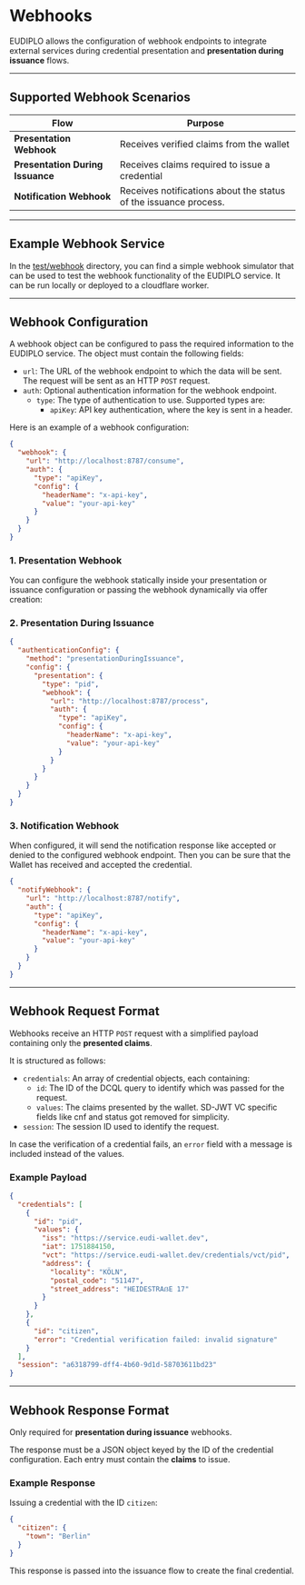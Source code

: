 # Webhooks

EUDIPLO allows the configuration of webhook endpoints to integrate external
services during credential presentation and **presentation during issuance**
flows.

---

## Supported Webhook Scenarios

| Flow                             | Purpose                                                          |
| -------------------------------- | ---------------------------------------------------------------- |
| **Presentation Webhook**         | Receives verified claims from the wallet                         |
| **Presentation During Issuance** | Receives claims required to issue a credential                   |
| **Notification Webhook**         | Receives notifications about the status of the issuance process. |

---

## Example Webhook Service

In the
[test/webhook](https://github.com/openwallet-foundation-labs/eudiplo/tree/main/test/webhook)
directory, you can find a simple webhook simulator that can be used to test the
webhook functionality of the EUDIPLO service. It can be run locally or deployed
to a cloudflare worker.

---

## Webhook Configuration

A webhook object can be configured to pass the required information to the
EUDIPLO service. The object must contain the following fields:

- `url`: The URL of the webhook endpoint to which the data will be sent. The
  request will be sent as an HTTP `POST` request.
- `auth`: Optional authentication information for the webhook endpoint.
  - `type`: The type of authentication to use. Supported types are:
    - `apiKey`: API key authentication, where the key is sent in a header.

Here is an example of a webhook configuration:

```json
{
  "webhook": {
    "url": "http://localhost:8787/consume",
    "auth": {
      "type": "apiKey",
      "config": {
        "headerName": "x-api-key",
        "value": "your-api-key"
      }
    }
  }
}
```

### 1. Presentation Webhook

You can configure the webhook statically inside your presentation or issuance
configuration or passing the webhook dynamically via offer creation:

### 2. Presentation During Issuance

```json
{
  "authenticationConfig": {
    "method": "presentationDuringIssuance",
    "config": {
      "presentation": {
        "type": "pid",
        "webhook": {
          "url": "http://localhost:8787/process",
          "auth": {
            "type": "apiKey",
            "config": {
              "headerName": "x-api-key",
              "value": "your-api-key"
            }
          }
        }
      }
    }
  }
}
```

### 3. Notification Webhook

When configured, it will send the notification response like accepted or denied
to the configured webhook endpoint. Then you can be sure that the Wallet has
received and accepted the credential.

```json
{
  "notifyWebhook": {
    "url": "http://localhost:8787/notify",
    "auth": {
      "type": "apiKey",
      "config": {
        "headerName": "x-api-key",
        "value": "your-api-key"
      }
    }
  }
}
```

---

## Webhook Request Format

Webhooks receive an HTTP `POST` request with a simplified payload containing
only the **presented claims**.

It is structured as follows:

- `credentials`: An array of credential objects, each containing:
  - `id`: The ID of the DCQL query to identify which was passed for the
    request.
  - `values`: The claims presented by the wallet. SD-JWT VC specific fields
    like cnf and status got removed for simplicity.
- `session`: The session ID used to identify the request.

In case the verification of a credential fails, an `error` field with a message
is included instead of the values.

### Example Payload

```json
{
  "credentials": [
    {
      "id": "pid",
      "values": {
        "iss": "https://service.eudi-wallet.dev",
        "iat": 1751884150,
        "vct": "https://service.eudi-wallet.dev/credentials/vct/pid",
        "address": {
          "locality": "KÖLN",
          "postal_code": "51147",
          "street_address": "HEIDESTRAẞE 17"
        }
      }
    },
    {
      "id": "citizen",
      "error": "Credential verification failed: invalid signature"
    }
  ],
  "session": "a6318799-dff4-4b60-9d1d-58703611bd23"
}
```

---

## Webhook Response Format

Only required for **presentation during issuance** webhooks.

The response must be a JSON object keyed by the ID of the credential
configuration. Each entry must contain the **claims** to issue.

### Example Response

Issuing a credential with the ID `citizen`:

```json
{
  "citizen": {
    "town": "Berlin"
  }
}
```

This response is passed into the issuance flow to create the final credential.
